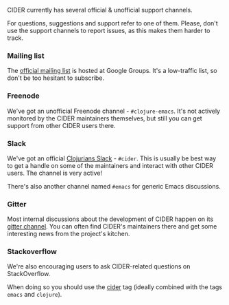 CIDER currently has several official & unofficial support channels.

For questions, suggestions and support refer to one of them.  Please, don't
use the support channels to report issues, as this makes them harder to track.

### Mailing list

The [official mailing list](https://groups.google.com/forum/#!forum/cider-emacs) is
hosted at Google Groups. It's a low-traffic list, so don't be too hesitant to subscribe.

### Freenode

We've got an unofficial Freenode channel - `#clojure-emacs`. It's not actively
monitored by the CIDER maintainers themselves, but still you can get support
from other CIDER users there.

### Slack

We've got an official [Clojurians Slack](https://clojurians.slack.com/) -
`#cider`. This is usually be best way to get a handle on some of the maintainers
and interact with other CIDER users. The channel is very active!

There's also another channel named `#emacs` for generic Emacs discussions.

### Gitter

Most internal discussions about the development of CIDER happen on its
[gitter channel](https://gitter.im/clojure-emacs/cider).  You can often find
CIDER's maintainers there and get some interesting news from the project's
kitchen.

### Stackoverflow

We're also encouraging users to ask CIDER-related questions on StackOverflow.

When doing so you should use the
[cider](http://stackoverflow.com/questions/tagged/cider) tag (ideally combined
with the tags `emacs` and `clojure`).
